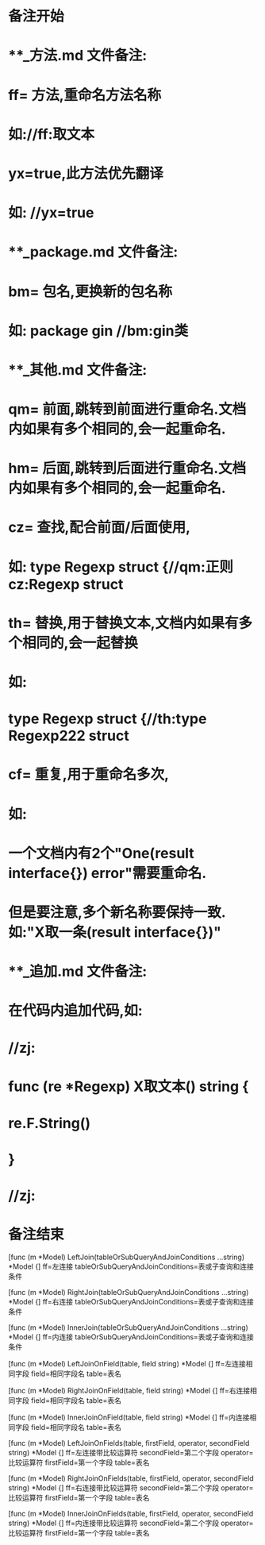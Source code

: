 # 备注开始
# **_方法.md 文件备注:
# ff= 方法,重命名方法名称
# 如://ff:取文本
#
# yx=true,此方法优先翻译
# 如: //yx=true


# **_package.md 文件备注:
# bm= 包名,更换新的包名称 
# 如: package gin //bm:gin类


# **_其他.md 文件备注:
# qm= 前面,跳转到前面进行重命名.文档内如果有多个相同的,会一起重命名.
# hm= 后面,跳转到后面进行重命名.文档内如果有多个相同的,会一起重命名.
# cz= 查找,配合前面/后面使用,
# 如: type Regexp struct {//qm:正则 cz:Regexp struct
#
# th= 替换,用于替换文本,文档内如果有多个相同的,会一起替换
# 如:
# type Regexp struct {//th:type Regexp222 struct
#
# cf= 重复,用于重命名多次,
# 如: 
# 一个文档内有2个"One(result interface{}) error"需要重命名.
# 但是要注意,多个新名称要保持一致. 如:"X取一条(result interface{})"


# **_追加.md 文件备注:
# 在代码内追加代码,如:
# //zj:
# func (re *Regexp) X取文本() string { 
#    re.F.String()
# }
# //zj:
# 备注结束

[func (m *Model) LeftJoin(tableOrSubQueryAndJoinConditions ...string) *Model {]
ff=左连接
tableOrSubQueryAndJoinConditions=表或子查询和连接条件

[func (m *Model) RightJoin(tableOrSubQueryAndJoinConditions ...string) *Model {]
ff=右连接
tableOrSubQueryAndJoinConditions=表或子查询和连接条件

[func (m *Model) InnerJoin(tableOrSubQueryAndJoinConditions ...string) *Model {]
ff=内连接
tableOrSubQueryAndJoinConditions=表或子查询和连接条件

[func (m *Model) LeftJoinOnField(table, field string) *Model {]
ff=左连接相同字段
field=相同字段名
table=表名

[func (m *Model) RightJoinOnField(table, field string) *Model {]
ff=右连接相同字段
field=相同字段名
table=表名

[func (m *Model) InnerJoinOnField(table, field string) *Model {]
ff=内连接相同字段
field=相同字段名
table=表名

[func (m *Model) LeftJoinOnFields(table, firstField, operator, secondField string) *Model {]
ff=左连接带比较运算符
secondField=第二个字段
operator=比较运算符
firstField=第一个字段
table=表名

[func (m *Model) RightJoinOnFields(table, firstField, operator, secondField string) *Model {]
ff=右连接带比较运算符
secondField=第二个字段
operator=比较运算符
firstField=第一个字段
table=表名

[func (m *Model) InnerJoinOnFields(table, firstField, operator, secondField string) *Model {]
ff=内连接带比较运算符
secondField=第二个字段
operator=比较运算符
firstField=第一个字段
table=表名
